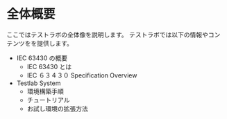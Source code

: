# 全体概要

ここではテストラボの全体像を説明します。
テストラボでは以下の情報やコンテンツをを提供します。

- IEC 63430 の概要
  - IEC 63430 とは
  - IEC ６３４３０ Specification Overview
- Testlab System
  - 環境構築手順
  - チュートリアル
  - お試し環境の拡張方法
